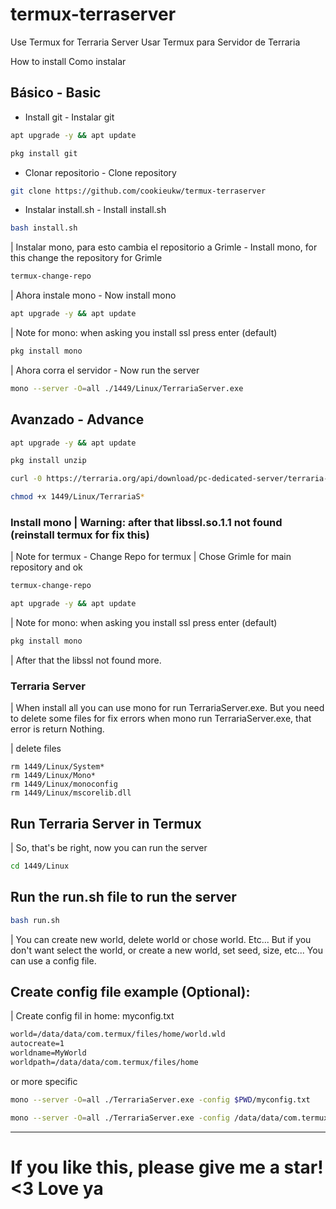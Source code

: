 # termux-terraserver
Use Termux for Terraria Server
Usar Termux para Servidor de Terraria

How to install
Como instalar

## Básico - Basic

- Install git - Instalar git
```bash
apt upgrade -y && apt update
```

```bash
pkg install git
```

- Clonar repositorio - Clone repository
```bash
git clone https://github.com/cookieukw/termux-terraserver
```

- Instalar install.sh - Install install.sh
```bash
bash install.sh
```
| Instalar mono, para esto cambia el repositorio a Grimle - Install mono, for this change the repository for Grimle
```bash
termux-change-repo
```

| Ahora instale mono - Now install mono

```bash
apt upgrade -y && apt update
```

| Note for mono: when asking you install ssl press enter (default)
```bash
pkg install mono
```

| Ahora corra el servidor - Now run the server

```bash
mono --server -O=all ./1449/Linux/TerrariaServer.exe
```

## Avanzado - Advance
```bash
apt upgrade -y && apt update
```
```bash
pkg install unzip
```

```bash
curl -0 https://terraria.org/api/download/pc-dedicated-server/terraria-server-1449.zip
```

```bash
chmod +x 1449/Linux/TerrariaS*
```

### Install mono | Warning: after that libssl.so.1.1 not found (reinstall termux for fix this)

| Note for termux - Change Repo for termux
| Chose Grimle for main repository and ok
```bash
termux-change-repo
```

```bash
apt upgrade -y && apt update
```

| Note for mono: when asking you install ssl press enter (default)
```bash
pkg install mono
```

| After that the libssl not found more.

### Terraria Server

| When install all you can use mono for run TerrariaServer.exe. But you need to delete some files for fix errors when mono run TerrariaServer.exe, that error is return Nothing.

| delete files
```
rm 1449/Linux/System*
rm 1449/Linux/Mono*
rm 1449/Linux/monoconfig
rm 1449/Linux/mscorelib.dll
```
## Run Terraria Server in Termux

| So, that's be right, now you can run the server
```bash
cd 1449/Linux
```

## Run the run.sh file to run the server
```bash
bash run.sh
```
| You can create new world, delete world or chose world. Etc... But if you don't want select the world, or create a new world, set seed, size, etc... You can use a config file.

## Create config file example (Optional):
| Create config fil in home: myconfig.txt
```html
world=/data/data/com.termux/files/home/world.wld
autocreate=1
worldname=MyWorld
worldpath=/data/data/com.termux/files/home
```

or more specific
```bash
mono --server -O=all ./TerrariaServer.exe -config $PWD/myconfig.txt
```

```bash
mono --server -O=all ./TerrariaServer.exe -config /data/data/com.termux/files/home/myconfig.txt
```
-----------

# If you like this, please give me a star! <3 Love ya
